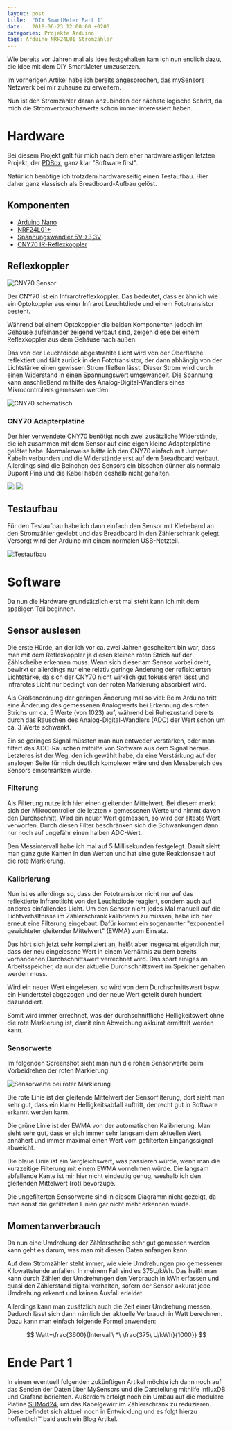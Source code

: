 ```yaml
---
layout: post
title:  "DIY SmartMeter Part 1"
date:   2018-06-23 12:00:00 +0200
categories: Projekte Arduino
tags: Arduino NRF24L01 Stromzähler
---
```


Wie bereits vor Jahren mal [als Idee festgehalten](/2015/11/idee-arduino-momentanstromverbrauchsanzeige/) kam ich nun endlich dazu, die Idee mit dem DIY SmartMeter umzusetzen.

Im vorherigen Artikel habe ich bereits angesprochen, das mySensors Netzwerk bei mir zuhause zu erweitern.

Nun ist den Stromzähler daran anzubinden der nächste logische Schritt, da mich die Stromverbrauchswerte schon immer interessiert haben.

<!--more-->

# Hardware
Bei diesem Projekt galt für mich nach dem eher hardwarelastigen letzten Projekt, der [PDBox](2018/01/pdbox-part-1), ganz klar "Software first".

Natürlich benötige ich trotzdem hardwareseitig einen Testaufbau. Hier daher ganz klassisch als Breadboard-Aufbau gelöst.

## Komponenten

  - [Arduino Nano](https://www.banggood.com/ATmega328P-Arduino-Compatible-Nano-V3-Improved-Version-No-Cable-p-959231.html?p=U530099241512014110R)
  - [NRF24L01+](https://www.banggood.com/3Pcs-NRF24L01-SI24R1-2_4G-Wireless-Power-Enhanced-Communication-Receiver-Module-p-1057155.html?p=U530099241512014110R)
  - [Spannungswandler 5V->3,3V](https://www.banggood.com/5Pcs-5V-To-3_3V-DC-DC-AMS1117-800MA-Step-Down-Power-Supply-Buck-Module-p-944686.html?p=U530099241512014110R)
  - [CNY70 IR-Reflexkoppler](https://www.reichelt.de/index.html?ARTICLE=6683)


## Reflexkoppler
![CNY70 Sensor](/uploads/2018-06-23-diy-smartmeter/CNY70.jpg)

Der CNY70 ist ein Infrarotreflexkoppler. Das bedeutet, dass er ähnlich wie ein Optokoppler aus einer Infrarot Leuchtdiode und einem Fototransistor besteht.

Während bei einem Optokoppler die beiden Komponenten jedoch im Gehäuse aufeinander zeigend verbaut sind, zeigen diese bei einem Reflexkoppler aus dem Gehäuse nach außen.

Das von der Leuchtdiode abgestrahlte Licht wird von der Oberfläche reflektiert und fällt zurück in den Fototransistor, der dann abhängig von der Lichtstärke einen gewissen Strom fließen lässt. Dieser Strom wird durch einen Widerstand in einen Spannungswert umgewandelt. Die Spannung kann anschließend mithilfe des Analog-Digital-Wandlers eines Mikrocontrollers gemessen werden.

![CNY70 schematisch](/uploads/2018-06-23-diy-smartmeter/CNY70_schematically.png)
### CNY70 Adapterplatine
Der hier verwendete CNY70 benötigt noch zwei zusätzliche Widerstände, die ich zusammen mit dem Sensor auf eine eigen kleine Adapterplatine gelötet habe. Normalerweise hätte ich den CNY70 einfach mit Jumper Kabeln verbunden und die Widerstände erst auf dem Breadboard verbaut. Allerdings sind die Beinchen des Sensors ein bisschen dünner als normale Dupont Pins und die Kabel haben deshalb nicht gehalten.

<!-- [gallery type="rectangular" ids="2093,2103"] -->
![](/uploads/2018-06-23-diy-smartmeter/CNY70_breakout_board.jpg)
![](/uploads/2018-06-23-diy-smartmeter/CNY70_breakout_schematic.png)

## Testaufbau
Für den Testaufbau habe ich dann einfach den Sensor mit Klebeband an den Stromzähler geklebt und das Breadboard in den Zählerschrank gelegt. Versorgt wird der Arduino mit einem normalen USB-Netzteil.

![Testaufbau](/uploads/2018-06-23-diy-smartmeter/test_setup.jpg)

# Software
Da nun die Hardware grundsätzlich erst mal steht kann ich mit dem spaßigen Teil beginnen.

## Sensor auslesen
Die erste Hürde, an der ich vor ca. zwei Jahren gescheitert bin war, dass man mit dem Reflexkoppler ja diesen kleinen roten Strich auf der Zählscheibe erkennen muss. Wenn sich dieser am Sensor vorbei dreht, bewirkt er allerdings nur eine relativ geringe Änderung der reflektierten Lichtstärke, da sich der CNY70 nicht wirklich gut fokussieren lässt und infrarotes Licht nur bedingt von der roten Markierung absorbiert wird.

Als Größenordnung der geringen Änderung mal so viel: Beim Arduino tritt eine Änderung des gemessenen Analogwerts bei Erkennung des roten Strichs um ca. 5 Werte (von 1023) auf, während bei Ruhezustand bereits durch das Rauschen des Analog-Digital-Wandlers (ADC) der Wert schon um ca. 3 Werte schwankt.

Ein so geringes Signal müssten man nun entweder verstärken, oder man filtert das ADC-Rauschen mithilfe von Software aus dem Signal heraus. Letzteres ist der Weg, den ich gewählt habe, da eine Verstärkung auf der analogen Seite für mich deutlich komplexer wäre und den Messbereich des Sensors einschränken würde.

### Filterung
Als Filterung nutze ich hier einen gleitenden Mittelwert. Bei diesem merkt sich der Mikrocontroller die letzten x gemessenen Werte und nimmt davon den Durchschnitt. Wird ein neuer Wert gemessen, so wird der älteste Wert verworfen. Durch diesen Filter beschränken sich die Schwankungen dann nur noch auf ungefähr einen halben ADC-Wert.

Den Messintervall habe ich mal auf 5 Millisekunden festgelegt. Damit sieht man ganz gute Kanten in den Werten und hat eine gute Reaktionszeit auf die rote Markierung.

### Kalibrierung
Nun ist es allerdings so, dass der Fototransistor nicht nur auf das reflektierte Infrarotlicht von der Leuchtdiode reagiert, sondern auch auf anderes einfallendes Licht. Um den Sensor nicht jedes Mal manuell auf die Lichtverhältnisse im Zählerschrank kalibrieren zu müssen, habe ich hier erneut eine Filterung eingebaut. Dafür kommt ein sogenannter "exponentiell gewichteter gleitender Mittelwert" (EWMA) zum Einsatz.

Das hört sich jetzt sehr kompliziert an, heißt aber insgesamt eigentlich nur, dass der neu eingelesene Wert in einem Verhältnis zu dem bereits vorhandenen Durchschnittswert verrechnet wird. Das spart einiges an Arbeitsspeicher, da nur der aktuelle Durchschnittswert im Speicher gehalten werden muss.

Wird ein neuer Wert eingelesen, so wird von dem Durchschnittswert bspw. ein Hundertstel abgezogen und der neue Wert geteilt durch hundert dazuaddiert.

Somit wird immer errechnet, was der durchschnittliche Helligkeitswert ohne die rote Markierung ist, damit eine Abweichung akkurat ermittelt werden kann.

### Sensorwerte
Im folgenden Screenshot sieht man nun die rohen Sensorwerte beim Vorbeidrehen der roten Markierung.

![Sensorwerte bei roter Markierung](/uploads/2018-06-23-diy-smartmeter/pulse.jpg)

Die rote Linie ist der gleitende Mittelwert der Sensorfilterung, dort sieht man sehr gut, dass ein klarer Helligkeitsabfall auftritt, der recht gut in Software erkannt werden kann.

Die grüne Linie ist der EWMA von der automatischen Kalibrierung. Man sieht sehr gut, dass er sich immer sehr langsam dem aktuellen Wert annähert und immer maximal einen Wert vom gefilterten Eingangssignal abweicht.

Die blaue Linie ist ein Vergleichswert, was passieren würde, wenn man die kurzzeitige Filterung mit einem EWMA vornehmen würde. Die langsam abfallende Kante ist mir hier nicht eindeutig genug, weshalb ich den gleitenden Mittelwert (rot) bevorzuge.

Die ungefilterten Sensorwerte sind in diesem Diagramm nicht gezeigt, da man sonst die gefilterten Linien gar nicht mehr erkennen würde.

## Momentanverbrauch
Da nun eine Umdrehung der Zählerscheibe sehr gut gemessen werden kann geht es darum, was man mit diesen Daten anfangen kann.

Auf dem Stromzähler steht immer, wie viele Umdrehungen pro gemessener Kilowattstunde anfallen. In meinem Fall sind es 375U/kWh. Das heißt man kann durch Zählen der Umdrehungen den Verbrauch in kWh erfassen und quasi den Zählerstand digital vorhalten, sofern der Sensor akkurat jede Umdrehung erkennt und keinen Ausfall erleidet.

Allerdings kann man zusätzlich auch die Zeit einer Umdrehung messen. Dadurch lässt sich dann nämlich der aktuelle Verbrauch in Watt berechnen. Dazu kann man einfach folgende Formel anwenden:

$$
Watt=\frac{3600}{Intervall\ *\ \frac{375\ U/kWh}{1000}}
$$

# Ende Part 1
In einem eventuell folgenden zukünftigen Artikel möchte ich dann noch auf das Senden der Daten über MySensors und die Darstellung mithilfe InfluxDB und Grafana berichten. Außerdem erfolgt noch ein Umbau auf die modulare Platine [SHMod24](https://github.com/LeoDJ/SHMod24), um das Kabelgewirr im Zählerschrank zu reduzieren. Diese befindet sich aktuell noch in Entwicklung und es folgt hierzu hoffentlich™ bald auch ein Blog Artikel.



<script src="/assets/js/MathJax/MathJax.js?config=TeX-MML-AM_CHTML"></script>
